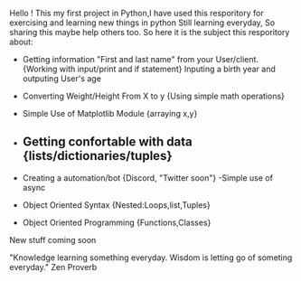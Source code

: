 Hello ! This my first project in Python,I have used this resporitory for exercising and learning new things in python
Still learning everyday, So sharing this maybe help others too.
So here it is the subject this resporitory about:

- Getting information "First and last name" from your User/client. {Working with input/print and if statement}
     Inputing a birth year and outputing User's age

- Converting Weight/Height From X to y {Using simple math operations}

- Simple Use of Matplotlib Module {arraying x,y}

- Getting confortable with data {lists/dictionaries/tuples}
    -

- Creating a automation/bot {Discord, "Twitter soon"}
    -Simple use of async

- Object Oriented Syntax {Nested:Loops,list,Tuples}


- Object Oriented Programming {Functions,Classes}




New stuff coming soon

"Knowledge learning something everyday. Wisdom is letting go of someting everyday."
Zen Proverb